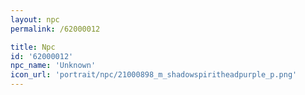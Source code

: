 ```yaml
---
layout: npc
permalink: /62000012

title: Npc
id: '62000012'
npc_name: 'Unknown'
icon_url: 'portrait/npc/21000898_m_shadowspiritheadpurple_p.png'
---
```

